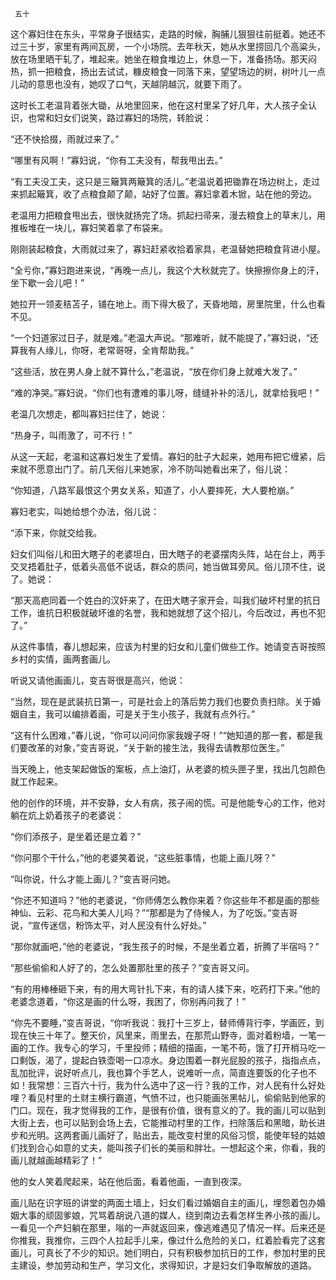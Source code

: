      五十 

   这个寡妇住在东头，平常身子很结实，走路的时候，胸脯儿狠狠往前挺着。她还不过三十岁，家里有两间瓦房，一个小场院。去年秋天，她从水里捞回几个高粱头，放在场里晒干轧了，堆起来。她坐在粮食堆边上，休息一下，准备扬场。那天闷热，抓一把粮食，扬出去试试，糠皮粮食一同落下来，望望场边的树，树叶儿一点儿动的意思也没有，她叹了口气，天越阴越沉，就要下雨了。 

   这时长工老温背着张大锄，从地里回来，他在这村里呆了好几年，大人孩子全认识，也常和妇女们说笑，路过寡妇的场院，转脸说： 

   “还不快拾掇，雨就过来了。” 

   “哪里有风啊！”寡妇说，“你有工夫没有，帮我甩出去。” 

   “有工夫没工夫，这只是三簸箕两簸箕的活儿。”老温说着把锄靠在场边树上，走过来抓起簸箕，收了点粮食颠了颠，站好了位置。寡妇拿着木锨，站在他的旁边。 

   老温用力把粮食甩出去，很快就扬完了场。抓起扫帚来，漫去粮食上的草末儿，用推板堆在一块儿，寡妇笑着拿了布袋来。 

   刚刚装起粮食，大雨就过来了，寡妇赶紧收拾着家具，老温替她把粮食背进小屋。 

   “全亏你，”寡妇跑进来说，“再晚一点儿，我这个大秋就完了。快擦擦你身上的汗，坐下歇一会儿吧！” 

   她拉开一领麦秸苫子，铺在地上。雨下得大极了，天昏地暗，房里院里，什么也看不见。 

   “一个妇道家过日子，就是难。”老温大声说。“那难听，就不能提了，”寡妇说，“还算我有人缘儿，你呀，老常哥呀，全肯帮助我。” 

   “这些活，放在男人身上就不算什么，”老温说，“放在你们身上就难大发了。” 

   “难的净哭。”寡妇说，“你们也有遭难的事儿呀，缝缝补补的活儿，就拿给我吧！” 

   老温几次想走，都叫寡妇拦住了，她说： 

   “热身子，叫雨激了，可不行！” 

   从这一天起，老温和这寡妇发生了爱情。寡妇的肚子大起来，她用布把它缠紧，后来就不愿意出门了。前几天俗儿来她家，冷不防叫她看出来了，俗儿说： 

   “你知道，八路军最恨这个男女关系，知道了，小人要摔死，大人要枪崩。” 

   寡妇老实，叫她给想个办法，俗儿说： 

   “添下来，你就交给我。 

   妇女们叫俗儿和田大瞎子的老婆坦白，田大瞎子的老婆摆肉头阵，站在台上，两手交叉捂着肚子，低着头高低不说话，群众的质问，她当做耳旁风。俗儿顶不住，说了。她说： 

   “那天高疤同着一个姓白的汉奸来了，在田大瞎子家开会，叫我们破坏村里的抗日工作，谁抗日积极就破坏谁的名誉，我和她就想了这个招儿，今后改过，再也不犯了。” 

   从这件事情，春儿想起来，应该为村里的妇女和儿童们做些工作。她请变吉哥按照乡村的实情，画两套画儿。 

   听说又请他画画儿，变吉哥很是高兴，他说： 

   “当然，现在是武装抗日第一，可是社会上的落后势力我们也要负责扫除。关于婚姻自主，我可以编排着画，可是关于生小孩子，我就有点外行。” 

   “这有什么困难，”春儿说，“你可以问问你家我嫂子呀！”“她知道的那一套，都是我们要改革的对象，”变吉哥说，“关于新的接生法，我得去请教那位医生。” 

   当天晚上，他支架起做饭的案板，点上油灯，从老婆的梳头匣子里，找出几包颜色就工作起来。 

   他的创作的环境，并不安静，女人有病，孩子闹的慌。可是他能专心的工作，他对躺在炕上奶着孩子的老婆说： 

   “你们添孩子，是坐着还是立着？” 

   “你问那个干什么，”他的老婆笑着说，“这些脏事情，也能上画儿呀？” 

   “叫你说，什么才能上画儿？”变吉哥问她。 

   “你还不知道吗？”他的老婆说，“你师傅怎么教你来着？你这些年不都是画的那些神仙、云彩、花鸟和大美人儿吗？”“那都是为了侍候人，为了吃饭。”变吉哥说，“宣传迷信，粉饰太平，对人民没有什么好处。” 

   “那你就画吧，”他的老婆说，“我生孩子的时候，不是坐着立着，折腾了半宿吗？” 

   “那些偷偷和人好了的，怎么处置那肚里的孩子？”变吉哥又问。 

   “有的用棒棰砸下来，有的用大弯针扎下来，有的请人揉下来，吃药打下来。”他的老婆念道着，“你这是画的什么呀，我困了，你别再问我了！” 

   “你先不要睡，”变吉哥说，“你听我说：我打十三岁上，替师傅背行李，学画匠，到现在快三十年了。整天价，风里来，雨里去，在那荒山野寺，面对着粉墙，一笔一画的工作。我专心的学习，千里投师；精细的描画，一笔不苟，饿了打开梢马吃一口剩饭，渴了，提起白铁壶喝一口凉水。身边围着一群光屁股的孩子，指指点点，乱加批评，说好听点儿，我也算个手艺人，说难听一点，简直连要饭的化子也不如！我常想：三百六十行，我为什么选中了这一行？我的工作，对人民有什么好处哩？看见村里的土财主横行霸道，气愤不过，也只能画张黑帖儿，偷偷贴到他家的门口。现在，我才觉得我的工作，是很有价值，很有意义的了。我的画儿可以贴到大街上去，也可以贴到会场上去，它能推动村里的工作，扫除落后和黑暗，助长进步和光明。这两套画儿画好了，贴出去，能改变村里的风俗习惯，能使年轻的姑娘们找到合心如意的丈夫，能叫孩子们长的美丽和胖壮。一想起这个来，你看，我的画儿就越画越精彩了！” 

   他的女人笑着爬起来，站在他后面，看着他画，一直到夜深。 

   画儿贴在识字班的讲堂的两面土墙上，妇女们看过婚姻自主的画儿，埋怨着包办婚姻大事的顽固爹娘，咒骂着胡说八道的媒人，绕到南边去看怎样生养小孩的画儿。一看见一个产妇躺在那里，嗡的一声就返回来，像逃难遇见了情况一样。后来还是你推我，我推你，三四个人拉起手儿来，像过什么危险的关口，红着脸看完了这套画儿，可真长了不少的知识。她们明白，只有积极参加抗日的工作，参加村里的民主建设，参加劳动和生产，学习文化，求得知识，才是妇女们争取解放的道路。 

